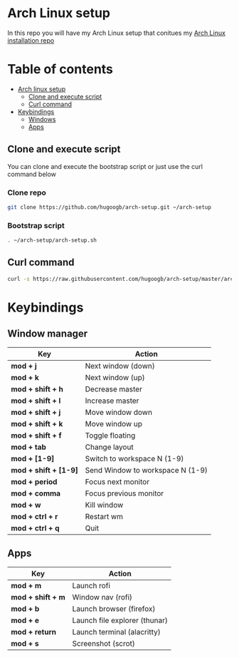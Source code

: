 # Arch Linux setup

In this repo you will have my Arch Linux setup that conitues my [Arch Linux installation repo](https://github.com/hugoogb/arch-install)

# Table of contents

- [Arch linux setup](#arch-linux-setup)
  - [Clone and execute script](#clone-and-execute-script)
  - [Curl command](#curl-command)
- [Keybindings](#keybindings)
  - [Windows](#windows)
  - [Apps](#apps)

## Clone and execute script

You can clone and execute the bootstrap script or just use the curl command below

### Clone repo

```sh
git clone https://github.com/hugoogb/arch-setup.git ~/arch-setup
```

### Bootstrap script

```sh
. ~/arch-setup/arch-setup.sh
```

## Curl command

```sh
curl -s https://raw.githubusercontent.com/hugoogb/arch-setup/master/arch-setup.sh | bash
```

# Keybindings

## Window manager

| Key                     | Action                           |
| ----------------------- | -------------------------------- |
| **mod + j**             | Next window (down)               |
| **mod + k**             | Next window (up)                 |
| **mod + shift + h**     | Decrease master                  |
| **mod + shift + l**     | Increase master                  |
| **mod + shift + j**     | Move window down                 |
| **mod + shift + k**     | Move window up                   |
| **mod + shift + f**     | Toggle floating                  |
| **mod + tab**           | Change layout                    |
| **mod + [1-9]**         | Switch to workspace N (1-9)      |
| **mod + shift + [1-9]** | Send Window to workspace N (1-9) |
| **mod + period**        | Focus next monitor               |
| **mod + comma**         | Focus previous monitor           |
| **mod + w**             | Kill window                      |
| **mod + ctrl + r**      | Restart wm                       |
| **mod + ctrl + q**      | Quit                             |

## Apps

| Key                 | Action                        |
| ------------------- | ----------------------------- |
| **mod + m**         | Launch rofi                   |
| **mod + shift + m** | Window nav (rofi)             |
| **mod + b**         | Launch browser (firefox)      |
| **mod + e**         | Launch file explorer (thunar) |
| **mod + return**    | Launch terminal (alacritty)   |
| **mod + s**         | Screenshot (scrot)            |
